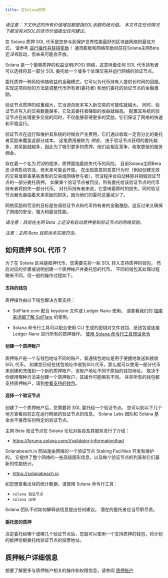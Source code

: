 ```yaml
---
title: 在Solana质押
---
```


*请注意：下文所述的所有价值增加都是指SOL余额的绝对值。 本文件在任何情况下都没有对SOL的货币价值提出任何建议。*

在 Solana 质押 SOL 代币是您参与到保护世界性能最好的区块链网络的最佳方式， 请参考 [进行操作并获得奖励](implemented-proposals/staking-rewards.md)！ 通货膨胀和网络奖励目前在Solana主网Beta还*没有*启动，但未来可能会开放。

Solana 是一个能够质押的权益证明(POS) 网络，这意味着任何 SOL 代币持有者可以选择将其一部分 SOL 委托给一个或多个处理交易并运行网络的验证节点。

委托质押一种风险伴随收益的金融模式，它可以为代币持有人提供长时间的回报。 实现这项目标的方法是调整代币所有者(委托者) 和他们委托的验证节点的金融激励。

验证节点质押的权重越大，它当选向账本写入新交易的可能性就越大。  同时，验证节点写入的交易数量越多，它及其委托者赚取的收益就越高。 配置其系统的验证节点在处理更多交易的同时，不仅能够获得更多的奖励，它们保证了网络的快速和平稳运行。

验证节点在运行和维护其系统的时候会产生费用，它们通过收取一定百分比的委托者奖励来覆盖这部分成本。  这笔费用被称为 *佣金*。 由于验证节点获得的委托越多，其奖励就越多，因此为了吸引更多的质押，他们会相互竞争，收取更低的服务佣金。

存在着一个名为*罚没*的程序，质押面临着损失代币的风险。  目前Solana主网Beta还*没有*启动罚没，但未来可能会开放。  在出现故意的恶意行为时（例如创建无效的交易或审查某些类型的交易或网络参与者），罚没程序会自动移除并销毁验证节点的一部分委托质押。 如果某个验证节点被罚没，所有委托给该验证节点的代币持有者将损失一部分代币。  对代币持有者来说，它意味着即时的损失，同时验证节点器也面临着未来奖励的损失，因为他们的委托总量减少了。

网络奖励和罚没的目标是协调验证节点和代币持有者的金融激励，这反过来又确保了网络的安全、强大和最佳性能。

*请注意：目前在主网 Beta 上还没有启动质押者和验证节点的网络奖励。*

*注意：主网 Beta 目前尚未实施罚没。*


## 如何质押 SOL 代币？
为了在 Solana 区块链抵押代币，您需要先将一些 SOL 转入支持质押的钱包， 然后对应的步骤或说明创建一个质押帐户并委托您的代币。 不同的钱包其处理过程略有不同，但一般的操作过程如下。

#### 支持的钱包
质押操作由以下钱包解决方案支持：

 - SolFlare.com 配合 keystore 文件或 Ledger Nano 使用。 请查看我们的 [指南来详细了解 SolFlare](wallet-guide/solflare.md) 的使用。

 - Solana 命令行工具可以配合使用 CLI 生成的密钥对文件钱包、纸钱包或连接 Ledger Nano 进行所有的质押操作。 [使用 Solana 命令行工具预设命令](cli/delegate-stake.md)

#### 创建一个质押账户
质押账户是一个与钱包地址不同的账户，普通钱包地址是用于便捷地发送和接收 SOL 代币。 如果您已经在钱包地址中收到SOL代币，那么就可以使用一部分代币来创建和充值到一个新的质押帐户，该账户地址不同于原始的钱包地址。 取决于你使用哪种方法来创建一个质押账户，其操作可能略有不同。  并非所有的钱包都支持质押帐户，请到[参看支持的钱包](#supported-wallets)。

#### 选择一个验证节点
创建了一个质押帐户后，您需要将 SOL 委托给一个验证节点。  您可以到以下几个地方查看目前正在运行网络的验证节点的信息。 Solana Labs 团队和 Solana 基金会不推荐任何特定的验证节点。

主网 Beta 验证节点在 Solana 论坛对各自及其服务进行了介绍：
 - https://forums.solana.com/t/validator-informationthad

Solanabeach.io 网站是由网络的一个验证节点 Staking Facilities 开发和维护的。  它提供了整个网络的一些高级图形信息，以及每个验证节点的列表和它们最新的性能统计。
 - https://solanabeach.io

如您想查看出块的统计数据，请使用 Solana 命令行工具：
 - `solana 验证节点`
 - `solana 出块`

Solana 团队不对如何解释该信息提出任何建议。  潜在的委托者应当尽职尽责。

#### 委托您的质押
决定委托给哪个或哪几个验证节点后，您就可以使用一个支持质押的钱包，将计划的抵押份额委托给验证节点的投票地址。

## 质押帐户详细信息
想要了解更多与质押账户相关的操作和权限信息，请参阅 [质押账户](staking/stake-accounts.md)

